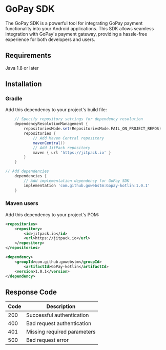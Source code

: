 # GoPay SDK

The GoPay SDK is a powerful tool for integrating GoPay payment functionality into your Android applications. This SDK allows seamless integration with GoPay's payment gateway, providing a hassle-free experience for both developers and users.

## Requirements

Java 1.8 or later

## Installation

### Gradle

Add this dependency to your project's build file:

```groovy
    // Specify repository settings for dependency resolution
    dependencyResolutionManagement {
        repositoriesMode.set(RepositoriesMode.FAIL_ON_PROJECT_REPOS)
        repositories {
            // Add Maven Central repository
            mavenCentral()
            // Add JitPack repository
            maven { url 'https://jitpack.io' }
        }
    }
```

```groovy
// Add dependencies
    dependencies {
        // Add implementation dependency for GoPay SDK
        implementation 'com.github.gowebstm:Gopay-kotlin:1.0.1'
    }
```

### Maven users

Add this dependency to your project's POM:

```xml
<repositories>
    <repository>
        <id>jitpack.io</id>
        <url>https://jitpack.io</url>
    </repository>
</repositories>
```

```xml
<dependency>
    <groupId>com.github.gowebstm</groupId>
        <artifactId>GoPay-kotlin</artifactId>
    <version>1.0.1</version>
</dependency>
```

## Response Code
| Code    | Description |
| -------- | ------- |
| 200 | Successful authentication    |
| 400 | Bad request authentication     |
| 401    | Missing required parameters    |
| 500    | Bad request error    |
